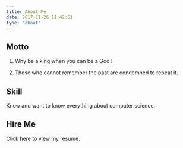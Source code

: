 ```yaml
---
title: About Me
date: 2017-11-26 11:42:51
type: "about"
---
```

## Motto
1. Why be a king when you can be a God !

2. Those who cannot remember the past are condemned to repeat it.
 
## Skill
Know and want to know everything about computer science.

## Hire Me
Click here to view my resume.



